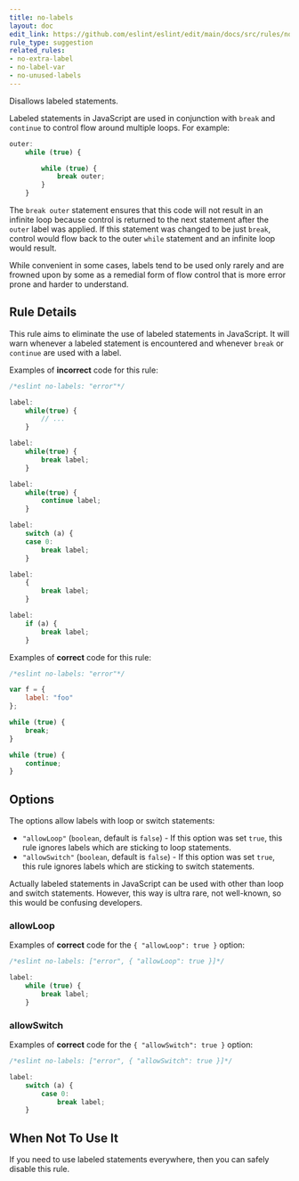 ```yaml
---
title: no-labels
layout: doc
edit_link: https://github.com/eslint/eslint/edit/main/docs/src/rules/no-labels.md
rule_type: suggestion
related_rules:
- no-extra-label
- no-label-var
- no-unused-labels
---
```


Disallows labeled statements.

Labeled statements in JavaScript are used in conjunction with `break` and `continue` to control flow around multiple loops. For example:

```js
outer:
    while (true) {

        while (true) {
            break outer;
        }
    }
```

The `break outer` statement ensures that this code will not result in an infinite loop because control is returned to the next statement after the `outer` label was applied. If this statement was changed to be just `break`, control would flow back to the outer `while` statement and an infinite loop would result.

While convenient in some cases, labels tend to be used only rarely and are frowned upon by some as a remedial form of flow control that is more error prone and harder to understand.

## Rule Details

This rule aims to eliminate the use of labeled statements in JavaScript. It will warn whenever a labeled statement is encountered and whenever `break` or `continue` are used with a label.

Examples of **incorrect** code for this rule:

```js
/*eslint no-labels: "error"*/

label:
    while(true) {
        // ...
    }

label:
    while(true) {
        break label;
    }

label:
    while(true) {
        continue label;
    }

label:
    switch (a) {
    case 0:
        break label;
    }

label:
    {
        break label;
    }

label:
    if (a) {
        break label;
    }
```

Examples of **correct** code for this rule:

```js
/*eslint no-labels: "error"*/

var f = {
    label: "foo"
};

while (true) {
    break;
}

while (true) {
    continue;
}
```

## Options

The options allow labels with loop or switch statements:

* `"allowLoop"` (`boolean`, default is `false`) - If this option was set `true`, this rule ignores labels which are sticking to loop statements.
* `"allowSwitch"` (`boolean`, default is `false`) - If this option was set `true`, this rule ignores labels which are sticking to switch statements.

Actually labeled statements in JavaScript can be used with other than loop and switch statements.
However, this way is ultra rare, not well-known, so this would be confusing developers.

### allowLoop

Examples of **correct** code for the `{ "allowLoop": true }` option:

```js
/*eslint no-labels: ["error", { "allowLoop": true }]*/

label:
    while (true) {
        break label;
    }
```

### allowSwitch

Examples of **correct** code for the `{ "allowSwitch": true }` option:

```js
/*eslint no-labels: ["error", { "allowSwitch": true }]*/

label:
    switch (a) {
        case 0:
            break label;
    }
```

## When Not To Use It

If you need to use labeled statements everywhere, then you can safely disable this rule.
